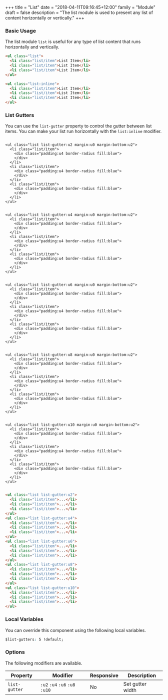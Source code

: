 +++
title = "List"
date = "2018-04-11T09:16:45+12:00"
family = "Module"
draft = false
description = "The list module is used to present any list of content horizontally or vertically."
+++

### Basic Usage

The list module `list` is useful for any type of list content that runs horizontally and vertically.

```html
<ul class="list">
  <li class="list/item">List Item</li>
  <li class="list/item">List Item</li>
  <li class="list/item">List Item</li>
</ul>

<ul class="list:inline">
  <li class="list/item">List Item</li>
  <li class="list/item">List Item</li>
  <li class="list/item">List Item</li>
</ul>
```

### List Gutters

You can use the `list-gutter` property to control the gutter between list items. You can make your list run horizontally with the `list:inline` modifier.

<div class="row">
  <div class="column">

    <ul class="list list-gutter:u2 margin:u0 margin-bottom:u2">
      <li class="list/item">
        <div class="padding:u4 border-radius fill:blue">
        </div>
      </li>
      <li class="list/item">
        <div class="padding:u4 border-radius fill:blue">
        </div>
      </li>
      <li class="list/item">
        <div class="padding:u4 border-radius fill:blue">
        </div>
      </li>
    </ul>

  </div>
  <div class="column">

    <ul class="list list-gutter:u4 margin:u0 margin-bottom:u2">
      <li class="list/item">
        <div class="padding:u4 border-radius fill:blue">
        </div>
      </li>
      <li class="list/item">
        <div class="padding:u4 border-radius fill:blue">
        </div>
      </li>
      <li class="list/item">
        <div class="padding:u4 border-radius fill:blue">
        </div>
      </li>
    </ul>

  </div>
  <div class="column">

    <ul class="list list-gutter:u6 margin:u0 margin-bottom:u2">
      <li class="list/item">
        <div class="padding:u4 border-radius fill:blue">
        </div>
      </li>
      <li class="list/item">
        <div class="padding:u4 border-radius fill:blue">
        </div>
      </li>
      <li class="list/item">
        <div class="padding:u4 border-radius fill:blue">
        </div>
      </li>
    </ul>

  </div>
  <div class="column">

    <ul class="list list-gutter:u8 margin:u0 margin-bottom:u2">
      <li class="list/item">
        <div class="padding:u4 border-radius fill:blue">
        </div>
      </li>
      <li class="list/item">
        <div class="padding:u4 border-radius fill:blue">
        </div>
      </li>
      <li class="list/item">
        <div class="padding:u4 border-radius fill:blue">
        </div>
      </li>
    </ul>

  </div>
  <div class="column">

    <ul class="list list-gutter:u10 margin:u0 margin-bottom:u2">
      <li class="list/item">
        <div class="padding:u4 border-radius fill:blue">
        </div>
      </li>
      <li class="list/item">
        <div class="padding:u4 border-radius fill:blue">
        </div>
      </li>
      <li class="list/item">
        <div class="padding:u4 border-radius fill:blue">
        </div>
      </li>
    </ul>

  </div>
</div>

```html
<ul class="list list-gutter:u2">
  <li class="list/item">...</li>
  <li class="list/item">...</li>
  <li class="list/item">...</li>
</ul>
<ul class="list list-gutter:u4">
  <li class="list/item">...</li>
  <li class="list/item">...</li>
  <li class="list/item">...</li>
</ul>
<ul class="list list-gutter:u6">
  <li class="list/item">...</li>
  <li class="list/item">...</li>
  <li class="list/item">...</li>
</ul>
<ul class="list list-gutter:u8">
  <li class="list/item">...</li>
  <li class="list/item">...</li>
  <li class="list/item">...</li>
</ul>
<ul class="list list-gutter:u10">
  <li class="list/item">...</li>
  <li class="list/item">...</li>
  <li class="list/item">...</li>
</ul>
```

### Local Variables

You can override this component using the following local variables.

```css
$list-gutters: 5 !default;
```

### Options

The following modifiers are available.

<table class="table width:100% table:pile table@sm:unpile">
  <thead>
    <tr>
      <th>
        Property
      </th>
      <th>
        Modifier
      </th>
      <th>
        Responsive
      </th>
      <th>
        Description
      </th>
    </tr>
  </thead>
  <tr>
    <td data-label="Properties">
      <code>list-gutter</code>
    </td>
    <td data-label="Attributes">
      <code>:u2</code> <code>:u4</code> <code>:u6</code> <code>:u8</code> <code>:u10</code>
    </td>
    <td data-label="Responsive">
      No
    </td>
    <td>
      Set gutter width
    </td>
  </tr>
</table>
